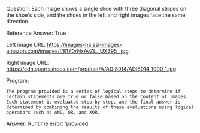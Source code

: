 Question: Each image shows a single shoe with three diagonal stripes on the shoe's side, and the shoes in the left and right images face the same direction.

Reference Answer: True

Left image URL: https://images-na.ssl-images-amazon.com/images/I/81Z0rNxAvZL._UX395_.jpg

Right image URL: https://cdn.sportsshoes.com/product/A/ADI8914/ADI8914_1000_1.jpg

Program:

```
The program provided is a series of logical steps to determine if certain statements are true or false based on the content of images. Each statement is evaluated step by step, and the final answer is determined by combining the results of these evaluations using logical operators such as AND, OR, and XOR.
```
Answer: Runtime error: 'provided'


